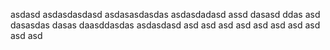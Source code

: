 asdasd
asdasdasdasd
asdasasdasdas
asdasdadasd
assd
dasasd
ddas
asd
dasasdas
dasas
daasddasdas
asdasdasd
asd
asd
asd
asd
asd
asd
asd
asd
asd
asd
